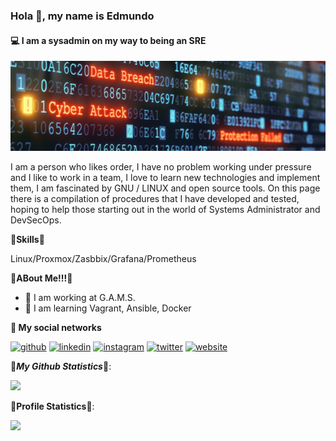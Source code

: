 ### Hola 👋, my name is Edmundo
#### 💻 I am a sysadmin on my way to being an SRE
![Sysadmin](https://github.com/GorillaTi/GorillaTi/blob/main/images/banner_hithub.png)

I am a person who likes order, I have no problem working under pressure and I like to work in a team, I love to learn new technologies and implement them, I am fascinated by GNU / LINUX and open source tools.
On this page there is a compilation of procedures that I have developed and tested, hoping to help those starting out in the world of Systems Administrator and DevSecOps. 

**🌟Skills🌟**

Linux/Proxmox/Zasbbix/Grafana/Prometheus

**🌟ABout Me!!!🌟**

- 🔭 I am working at G.A.M.S. 
- 🌱 I am learning Vagrant, Ansible, Docker 

**💬 My social networks**

[<img src='https://cdn.jsdelivr.net/npm/simple-icons@3.0.1/icons/github.svg' alt='github' height='40'>](https://github.com/https://github.com/GorillaTi)
[<img src='https://cdn.jsdelivr.net/npm/simple-icons@3.0.1/icons/linkedin.svg' alt='linkedin' height='40'>](https://www.linkedin.com/in/https://www.linkedin.com/in/eca01//)
[<img src='https://cdn.jsdelivr.net/npm/simple-icons@3.0.1/icons/instagram.svg' alt='instagram' height='40'>](https://www.instagram.com/https://www.instagram.com/ecespedesa//)
[<img src='https://cdn.jsdelivr.net/npm/simple-icons@3.0.1/icons/twitter.svg' alt='twitter' height='40'>](https://twitter.com/https://twitter.com/EdmundoCespedes)
[<img src='https://cdn.jsdelivr.net/npm/simple-icons@3.0.1/icons/icloud.svg' alt='website' height='40'>](https://gorillati.github.io/)  

🌟***My Github Statistics***🌟: 

<img src="https://github-readme-stats.vercel.app/api?username=GorillaTi&&show_icons=true&title_color=ffdf00&icon_color=bb2acf&text_color=daf7dc&bg_color=151515">

**🌟Profile Statistics🌟**:

<img src="https://komarev.com/ghpvc/?username=GorillaTi&amp;color=blueviolet&amp;style=flat-square">
